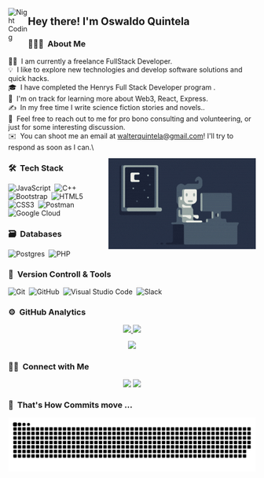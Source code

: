 
<img alt="Night Coding" src="./assets/Hand%20Wave.gif" width='40' align="left"/><h2 align="left">Hey there! I'm Oswaldo Quintela</h2>

<!-- ## 👋 &nbsp;Hey there! I'm Walter Oswaldo Quintela Huiza -->

### 👨🏻‍💻 &nbsp;About Me

👨‍💻 &nbsp;I am currently a freelance FullStack Developer.\
💡 &nbsp;I like to explore new technologies and develop software solutions and quick hacks.\
🎓 &nbsp;I have completed the Henrys Full Stack Developer program .\
🌱 &nbsp;I'm on track for learning more about Web3, React, Express.\
✍️ &nbsp;In my free time I write science fiction stories and novels..\
💬 &nbsp;Feel free to reach out to me for pro bono consulting and volunteering, or just for some interesting discussion.\
✉️ &nbsp;You can shoot me an email at walterquintela@gmail.com! I'll try to respond as soon as I can.\



<img alt="Night Coding" src="https://raw.githubusercontent.com/AVS1508/AVS1508/master/assets/Night-Coding.gif" align="right"/>

### 🛠 &nbsp;Tech Stack

![JavaScript](https://img.shields.io/badge/javascript-%23323330.svg?style=for-the-badge&logo=javascript&logoColor=%23F7DF1E)&nbsp;
![C++](https://img.shields.io/badge/c++-%2300599C.svg?style=for-the-badge&logo=c%2B%2B&logoColor=white)&nbsp;
![Bootstrap](https://img.shields.io/badge/bootstrap-%23563D7C.svg?style=for-the-badge&logo=bootstrap&logoColor=white)&nbsp;
![HTML5](https://img.shields.io/badge/html5-%23E34F26.svg?style=for-the-badge&logo=html5&logoColor=white)&nbsp;
![CSS3](https://img.shields.io/badge/css3-%231572B6.svg?style=for-the-badge&logo=css3&logoColor=white)&nbsp;
![Postman](https://img.shields.io/badge/Postman-FF6C37?style=for-the-badge&logo=postman&logoColor=white)&nbsp;
![Google Cloud](https://img.shields.io/badge/GoogleCloud-%234285F4.svg?style=for-the-badge&logo=google-cloud&logoColor=white)&nbsp;

### 🗃 &nbsp;Databases

![Postgres](https://img.shields.io/badge/postgres-%23316192.svg?style=for-the-badge&logo=postgresql&logoColor=white)&nbsp;
![PHP](https://images.app.goo.gl/vcLy72mkUUAaGY8i8)&nbsp;

### 🧰 &nbsp;Version Controll & Tools 

![Git](https://img.shields.io/badge/git-%23F05033.svg?style=for-the-badge&logo=git&logoColor=white)&nbsp;
![GitHub](https://img.shields.io/badge/github-%23121011.svg?style=for-the-badge&logo=github&logoColor=white)&nbsp;
![Visual Studio Code](https://img.shields.io/badge/Visual%20Studio%20Code-0078d7.svg?style=for-the-badge&logo=visual-studio-code&logoColor=white)&nbsp;
![Slack](https://img.shields.io/badge/Slack-4A154B?style=for-the-badge&logo=slack&logoColor=white)&nbsp;

### ⚙️ &nbsp;GitHub Analytics

<p align="center">
  <a href="https://github.com/woquintela">
    <img height="180em" src="https://github-readme-stats-eight-theta.vercel.app/api?username=woquintela&show_icons=true&theme=algolia&include_all_commits=true&count_private=true"/>
  </a>
  <a href="https://github.com/woquintela">
    <img height="180em" src="https://github-readme-stats-eight-theta.vercel.app/api/top-langs/?username=woquintela&layout=compact&langs_count=8&theme=algolia"/>
  </a>
</p>

<p align="center">
  <img height="180em" src="https://github-readme-streak-stats.herokuapp.com/?user=woquintela&theme=dark&hide_border=true"/>
</p>

### 🤝🏻 &nbsp;Connect with Me

<p align="center">
<a href="https://www.linkedin.com/in/walter-oswaldo-quintela-huiza-4a05a996/"><img height="180em" src="https://images.app.goo.gl/ZxM5eNBvV3nMFuCY7"/></a>
<a href="mailto:walterquintela@gmail.com"><img height="180em" src="https://images.app.goo.gl/v2ypf6RcR6S4y5HD6"/></a>
</p>

### 🐍 &nbsp;That's How Commits move ...

<div align="center">
  <a href="https://github.com/woquintela/">
  <img src="https://github.com/1999AZZAR/1999AZZAR/blob/readme/resources/img/grid-snake.svg"
       alt="snake" /></a>
</div>

